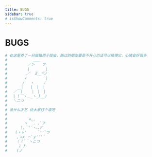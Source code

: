 ```yaml
---
title: BUGS
sidebar: true
# isShowComments: true
---
```


# BUGS

<ClientOnly>
<title-pv/>
</ClientOnly>

```python
# 在这里养了一只猫猫用于捉虫，路过的朋友要是不开心的话可以摸摸它，心情会好很多
# 　　　　　　 ＿＿
# 　　　　　／＞　　フ
# 　　　　　| 　_　 _|
# 　 　　　／` ミ＿꒳ノ
# 　　 　 /　　　 　 |
# 　　　 /　 ヽ　　 ﾉ
# 　 　 │　　|　|　|
# 　／￣|　　 |　|　|
# 　| (￣ヽ＿_ヽ_)__)
# 　＼二つ
#
# 没什么才艺 给大家打个滚吧
#
# 　　 　   ∧,, 
# 　　　　ヾ ｀. ､`フ
# 　　　(,｀'´ヽ､､ﾂﾞ
# 　 (ヽｖ'　　　`''ﾞつ
# 　　,ゝx　⌒`ｙ'''´
# 　 （ (´＾ヽこつ
# 　　 ) )
# 　　(ノ
```

<ClientOnly>
  <leave/>
</ClientOnly/>